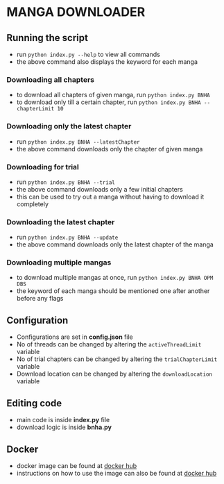 # MANGA DOWNLOADER

## Running the script

* run `python index.py --help` to view all commands
* the above command also displays the keyword for each manga

### Downloading all chapters

* to download all chapters of given manga, run `python index.py BNHA`
* to download only till a certain chapter, run `python index.py BNHA --chapterLimit 10`

### Downloading only the latest chapter

* run `python index.py BNHA --latestChapter`
* the above command downloads only the chapter of given manga

### Downloading for trial

* run `python index.py BNHA --trial`
* the above command downloads only a few initial chapters
* this can be used to try out a manga without having to download it completely

### Downloading the latest chapter

* run `python index.py BNHA --update`
* the above command downloads only the latest chapter of the manga

### Downloading multiple mangas

* to download multiple mangas at once, run `python index.py BNHA OPM DBS`
* the keyword of each manga should be mentioned one after another before any flags

## Configuration

* Configurations are set in **config.json** file
* No of threads can be changed by altering the `activeThreadLimit` variable
* No of trial chapters can be changed by altering the `trialChapterLimit` variable
* Download location can be changed by altering the `downloadLocation` variable

## Editing code

* main code is inside **index.py** file
* download logic is inside **bnha.py**

## Docker

* docker image can be found at [docker hub](https://hub.docker.com/r/nithishraja/manga-downloader)
* instructions on how to use the image can also be found at [docker hub](https://hub.docker.com/r/nithishraja/manga-downloader)

